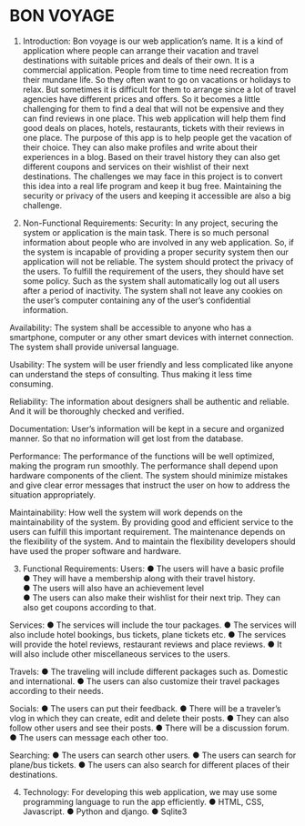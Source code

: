 # BON VOYAGE
 
 
1.   Introduction:
Bon voyage is our web application’s name. It is a kind of application where people can arrange their vacation and travel destinations with suitable prices and deals of their own. It is a commercial application.
People from time to time need recreation from their mundane life. So they often want to go on vacations or holidays to relax. But sometimes it is difficult for them to arrange since a lot of travel agencies have different prices and offers. So it becomes a little challenging for them to find a deal that will not be expensive and they can find reviews in one place. This web application will help them find good deals on places, hotels, restaurants, tickets with their reviews in one place.
The purpose of this app is to help people get the vacation of their choice. They can also make profiles and write about their experiences in a blog. Based on their travel history they can also get different coupons and services on their wishlist of their next destinations.
The challenges we may face in this project is to convert this idea into a real life program and keep it bug free. Maintaining the security or privacy of the users and keeping it accessible are also a big challenge. 
 

2.	Non-Functional Requirements:
Security:
In any project, securing the system or application is the main task. There is so much personal information about people who are involved in any web application. So, if the system is incapable of providing a proper security system then our application will not be reliable. The system should protect the privacy of the users. To fulfill the requirement of the users, they should have set some policy. Such as the system shall automatically log out all users after a period of inactivity. The system shall not leave any cookies on the user’s computer containing any of the user’s confidential information.
 
Availability:
The system shall be accessible to anyone who has a smartphone, computer or any other smart devices with internet connection. The system shall provide universal language.
 
Usability:
The system will be user friendly and less complicated like anyone can understand the steps of consulting. Thus making it less time consuming.
 
Reliability:
The information about designers shall be authentic and reliable. And it will be thoroughly checked and verified.
 
Documentation:
User’s information will be kept in a secure and organized manner. So that no information will get lost from the database.
 
Performance:
The performance of the functions will be well optimized, making the program run smoothly. The performance shall depend upon hardware components of the client. The system should minimize mistakes and give clear error messages that instruct the user on how to address the situation appropriately.
 
Maintainability:
How well the system will work depends on the maintainability of the system. By providing good and efficient service to the users can fulfill this important requirement. The maintenance depends on the flexibility of the system. And to maintain the flexibility developers should have used the proper software and hardware.
 
3.    Functional Requirements:
Users:
●	The users will have a basic profile <br>
●	They will have a membership along with their travel history. <br>
●	The users will also have an achievement level <br>
●	The users can also make their wishlist for their next trip. They can also get coupons according to that. <br>

Services:
●	The services will include the tour packages.
●	The services will also include hotel bookings, bus tickets, plane tickets etc.
●	The services will provide the hotel reviews, restaurant reviews and place reviews.
●	It will also include other miscellaneous services to the users.

Travels:
●	The traveling will include different packages such as. Domestic and international.
●	The users can also customize their travel packages according to their needs.

Socials:
●	The users can put their feedback.
●	There will be a traveler’s vlog in which they can create, edit and delete their posts.
●	They can also follow other users and see their posts.
●	There will be a discussion forum.
●	The users can message each other too.

Searching:
●	The users can search other users. 
●	The users can search for plane/bus tickets.
●	The users can also search for different places of their destinations.

4.    Technology:
For developing this web application, we may use some programming language to run the app efficiently.
●	HTML, CSS, Javascript.
●	Python and django.
●	Sqlite3
